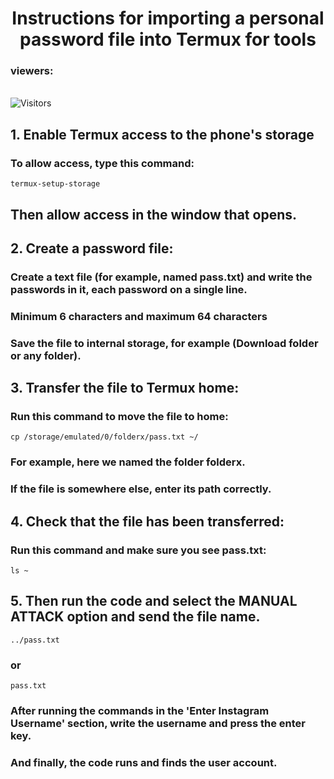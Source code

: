 <div align="center">
<h1>Instructions for importing a personal password file into Termux for tools</h1>
</div>
<h3>viewers:</h3> <br> <img src="https://profile-counter.glitch.me/monsmain/count.svg" alt="Visitors"><p align="center">

## 1. Enable Termux access to the phone's storage
### To allow access, type this command:
```
termux-setup-storage
```
## Then allow access in the window that opens.

## 2. Create a password file:
### Create a text file (for example, named pass.txt) and write the passwords in it, each password on a single line.
### Minimum 6 characters and maximum 64 characters
### Save the file to internal storage, for example (Download folder or any folder).

## 3. Transfer the file to Termux home:
### Run this command to move the file to home:
```
cp /storage/emulated/0/folderx/pass.txt ~/
```
### For example, here we named the folder folderx.
### If the file is somewhere else, enter its path correctly.

## 4. Check that the file has been transferred:

### Run this command and make sure you see pass.txt:
```
ls ~
```
## 5. Then run the code and select the MANUAL ATTACK option and send the file name.
```
../pass.txt
```
### or
```
pass.txt
```
### After running the commands in the 'Enter Instagram Username' section, write the username and press the enter key.
### And finally, the code runs and finds the user account.
